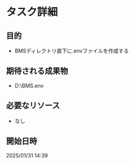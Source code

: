 # タスク詳細

## 目的
- BMSディレクトリ直下に.envファイルを作成する

## 期待される成果物
- D:\BMS\.env

## 必要なリソース
- なし

## 開始日時
2025/01/31 14:39